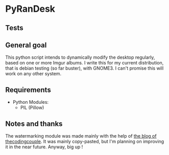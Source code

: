 # PyRanDesk
## Tests
<!-- [![Build Status](https://travis-ci.org/Battleman/Pyrandesk.svg?branch=master)](https://travis-ci.org/Battleman/Pyrandesk) -->
## General goal
This python script intends to dynamically modify the desktop regularly, based on one or more Imgur albums. I write this for my current distribution, that is debian testing (so far buster), with GNOME3. I can't promise this will work on any other system.


## Requirements

* Python Modules:
    * PIL (Pillow)

## Notes and thanks
The watermarking module was made mainly with the help of [the blog of thecodingcouple](http://www.thecodingcouple.com/watermark-images-python-pillow-pil/).
It was mainly copy-pasted, but I'm planning on improving it in the near future. Anyway, big up !

